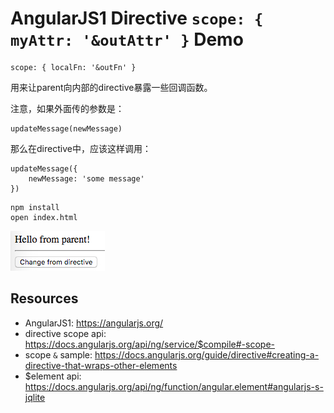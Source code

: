 AngularJS1 Directive `scope: { myAttr: '&outAttr' }` Demo
=========================================================

```
scope: { localFn: '&outFn' }
```

用来让parent向内部的directive暴露一些回调函数。

注意，如果外面传的参数是：

```
updateMessage(newMessage)
```

那么在directive中，应该这样调用：

```
updateMessage({
    newMessage: 'some message'
})
```

```
npm install
open index.html
```

![demo](./images/demo.jpg)

Resources
---------

- AngularJS1: <https://angularjs.org/>
- directive scope api: <https://docs.angularjs.org/api/ng/service/$compile#-scope->
- scope `&` sample: <https://docs.angularjs.org/guide/directive#creating-a-directive-that-wraps-other-elements>
- $element api: <https://docs.angularjs.org/api/ng/function/angular.element#angularjs-s-jqlite>